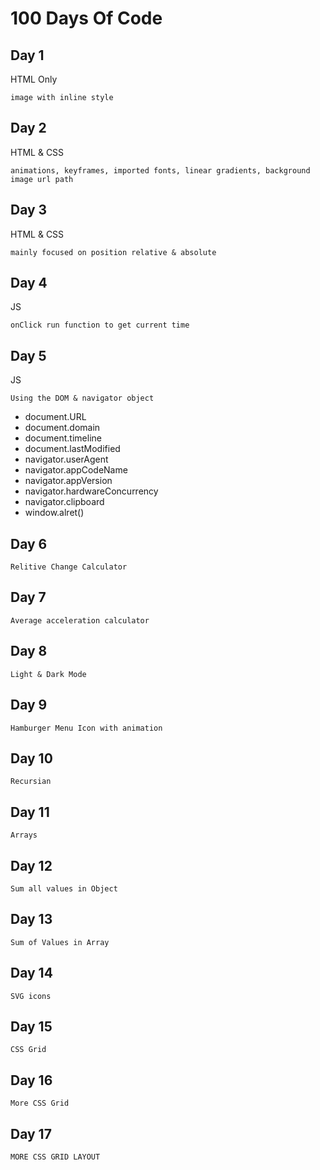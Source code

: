 # 100 Days Of Code

## Day 1

HTML Only

    image with inline style

    
## Day 2

HTML & CSS

    animations, keyframes, imported fonts, linear gradients, background image url path


## Day 3

HTML & CSS

    mainly focused on position relative & absolute

## Day 4

JS

    onClick run function to get current time

## Day 5 

JS

    Using the DOM & navigator object

- document.URL
- document.domain
- document.timeline
- document.lastModified
- navigator.userAgent
- navigator.appCodeName
- navigator.appVersion
- navigator.hardwareConcurrency
- navigator.clipboard
- window.alret()

## Day 6

    Relitive Change Calculator

## Day 7 

    Average acceleration calculator

## Day 8

    Light & Dark Mode 

## Day 9

    Hamburger Menu Icon with animation

## Day 10

    Recursian

## Day 11

    Arrays

## Day 12

    Sum all values in Object

## Day 13

    Sum of Values in Array

## Day 14 

    SVG icons

## Day 15

    CSS Grid

## Day 16

    More CSS Grid

## Day 17

    MORE CSS GRID LAYOUT